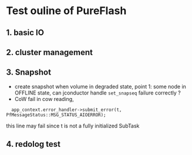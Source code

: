 # Test ouline of PureFlash

## 1. basic IO

## 2. cluster management

## 3. Snapshot
- create snapshot when volume in degraded state,
  point 1: some node in OFFLINE state, can jconductor handle `set_snapseq` failure correctly ?
- CoW fail in cow reading,
```
  app_context.error_handler->submit_error(t, PfMessageStatus::MSG_STATUS_AIOERROR); 
```
  this line may fail since t is not a fully initialized SubTask  
  
## 4. redolog test
  